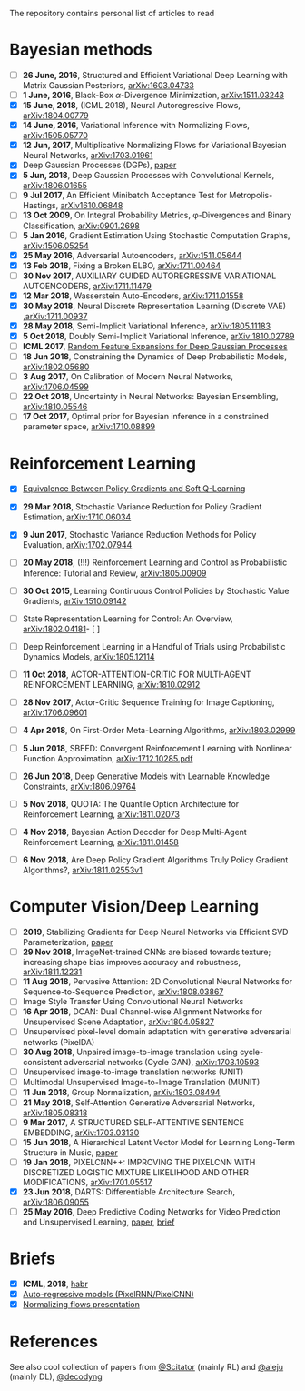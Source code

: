 The repository contains personal list of articles to read

# Bayesian methods
- [ ] **26 June, 2016**, Structured and Efficient Variational Deep Learning with Matrix Gaussian Posteriors, [arXiv:1603.04733](https://arxiv.org/pdf/1603.04733.pdf)
- [ ] **1 June, 2016**, Black-Box $\alpha$-Divergence Minimization, [arXiv:1511.03243](https://arxiv.org/pdf/1511.03243.pdf)
- [x] **15 June, 2018**, (ICML 2018), Neural Autoregressive Flows, [arXiv:1804.00779](https://arxiv.org/pdf/1804.00779.pdf)
- [x] **14 June, 2016**, Variational Inference with Normalizing Flows, [arXiv:1505.05770](https://arxiv.org/pdf/1505.05770.pdf)
- [x] **12 Jun, 2017**, Multiplicative Normalizing Flows for Variational Bayesian Neural Networks, [arXiv:1703.01961](https://arxiv.org/pdf/1703.01961.pdf)
- [x] Deep Gaussian Processes (DGPs), [paper](http://proceedings.mlr.press/v31/damianou13a.pdf)
- [x] **5 Jun, 2018**, Deep Gaussian Processes with Convolutional
Kernels, [arXiv:1806.01655](https://arxiv.org/pdf/1806.01655.pdf)
- [ ] **9 Jul 2017**, An Efficient Minibatch Acceptance Test for Metropolis-Hastings, [arXiv1610.06848](https://arxiv.org/pdf/1610.06848.pdf)
- [ ] **13 Oct 2009**, On Integral Probability Metrics, φ-Divergences and Binary Classification, [arXiv:0901.2698](https://arxiv.org/pdf/0901.2698.pdf)
- [ ] **5 Jan 2016**, Gradient Estimation Using Stochastic Computation Graphs, [arXiv:1506.05254](https://arxiv.org/pdf/1506.05254.pdf)
- [x] **25 May 2016**, Adversarial Autoencoders, [arXiv:1511.05644](https://arxiv.org/pdf/1511.05644.pdf)
- [x] **13 Feb 2018**, Fixing a Broken ELBO, [arXiv:1711.00464](https://arxiv.org/pdf/1711.00464.pdf)
- [ ] **30 Nov 2017**, AUXILIARY GUIDED AUTOREGRESSIVE VARIATIONAL
AUTOENCODERS, [arXiv:1711.11479](https://arxiv.org/pdf/1711.11479.pdf)
- [x] **12 Mar 2018**, Wasserstein Auto-Encoders, [arXiv:1711.01558](https://arxiv.org/pdf/1711.01558.pdf)
- [x] **30 May 2018**, Neural Discrete Representation Learning (Discrete VAE) ,[arXiv:1711.00937](https://arxiv.org/pdf/1711.00937.pdf)
- [x] **28 May 2018**, Semi-Implicit Variational Inference, [arXiv:1805.11183](https://arxiv.org/pdf/1805.11183.pdf)
- [x] **5 Oct 2018**, Doubly Semi-Implicit Variational Inference, [arXiv:1810.02789](https://arxiv.org/pdf/1810.02789.pdf)
- [ ] **ICML 2017**, [Random Feature Expansions for Deep Gaussian Processes](http://ebonilla.github.io/papers/cutajar-et-al-icml-2017.pdf)
- [ ] **18 Jun 2018**, Constraining the Dynamics of Deep Probabilistic Models, [arXiv:1802.05680](https://arxiv.org/pdf/1802.05680.pdf)
- [ ] **3 Aug 2017**, On Calibration of Modern Neural Networks, [arXiv:1706.04599](https://arxiv.org/pdf/1706.04599.pdf)
- [ ] **22 Oct 2018**, Uncertainty in Neural Networks: Bayesian Ensembling, [arXiv:1810.05546](https://arxiv.org/pdf/1810.05546.pdf)
- [ ] **17 Oct 2017**, Optimal prior for Bayesian inference in a constrained parameter space, [arXiv:1710.08899](https://arxiv.org/pdf/1710.08899.pdf)

# Reinforcement Learning
- [x] [Equivalence Between Policy Gradients and Soft Q-Learning](https://arxiv.org/pdf/1704.06440.pdf)
- [x] **29 Mar 2018**, Stochastic Variance Reduction for Policy Gradient Estimation, [arXiv:1710.06034](https://arxiv.org/pdf/1710.06034.pdf)
- [x] **9 Jun 2017**, Stochastic Variance Reduction Methods for Policy Evaluation, [arXiv:1702.07944](https://arxiv.org/pdf/1702.07944.pdf)
- [ ] **20 May 2018**, (!!!) Reinforcement Learning and Control as Probabilistic
Inference: Tutorial and Review, [arXiv:1805.00909](https://arxiv.org/pdf/1805.00909.pdf)
- [ ] **30 Oct 2015**, Learning Continuous Control Policies by
Stochastic Value Gradients, [arXiv:1510.09142](https://arxiv.org/pdf/1510.09142.pdf)
- [ ] State Representation Learning for Control: An Overview, [arXiv:1802.04181](https://arxiv.org/pdf/1802.04181.pdf)- [ ]
- [ ] Deep Reinforcement Learning in a Handful of Trials using Probabilistic Dynamics Models, [arXiv:1805.12114](https://arxiv.org/pdf/1805.12114.pdf)
- [ ] **11 Oct 2018**, ACTOR-ATTENTION-CRITIC FOR MULTI-AGENT REINFORCEMENT LEARNING, [arXiv:1810.02912](https://arxiv.org/abs/1810.02912)
- [ ] **28 Nov 2017**, Actor-Critic Sequence Training for Image Captioning, [arXiv:1706.09601](https://arxiv.org/abs/1706.09601)
- [ ] **4 Apr 2018**, On First-Order Meta-Learning Algorithms, [arXiv:1803.02999](https://arxiv.org/pdf/1803.02999.pdf)
- [ ] **5 Jun 2018**, SBEED: Convergent Reinforcement Learning with Nonlinear Function Approximation, [arXiv:1712.10285.pdf](https://arxiv.org/pdf/1712.10285.pdf)
- [ ] **26 Jun 2018**, Deep Generative Models with Learnable Knowledge Constraints, [arXiv:1806.09764](https://arxiv.org/pdf/1806.09764.pdf)
- [ ] **5 Nov 2018**, QUOTA: The Quantile Option Architecture for Reinforcement Learning, [arXiv:1811.02073](https://arxiv.org/abs/1811.02073)
- [ ] **4 Nov 2018**, Bayesian Action Decoder for Deep Multi-Agent Reinforcement Learning, [arXiv:1811.01458](https://arxiv.org/abs/1811.01458)
- [ ] **6 Nov 2018**, Are Deep Policy Gradient Algorithms Truly Policy Gradient Algorithms?, [arXiv:1811.02553v1](https://arxiv.org/abs/1811.02553v1)


# Computer Vision/Deep Learning
- [ ] **2019**, Stabilizing Gradients for Deep Neural Networks via Efficient SVD Parameterization, [paper](http://proceedings.mlr.press/v80/zhang18g/zhang18g.pdf)
- [ ] **29 Nov 2018**, ImageNet-trained CNNs are biased towards texture; increasing shape bias improves accuracy and robustness, [arXiv:1811.12231](https://arxiv.org/abs/1811.12231)
- [ ] **11 Aug 2018**, Pervasive Attention: 2D Convolutional Neural Networks
for Sequence-to-Sequence Prediction, [arXiv:1808.03867](https://arxiv.org/abs/1808.03867)
- [ ] Image Style Transfer Using Convolutional Neural Networks
- [ ] **16 Apr 2018**, DCAN: Dual Channel-wise Alignment Networks for Unsupervised Scene Adaptation, [arXiv:1804.05827](https://arxiv.org/pdf/1804.05827.pdf)
- [ ] Unsupervised pixel-level domain adaptation with generative adversarial networks (PixelDA)
- [ ] **30 Aug 2018**, Unpaired image-to-image translation
using cycle-consistent adversarial networks (Cycle GAN), [arXiv:1703.10593](https://arxiv.org/pdf/1703.10593.pdf)
- [ ] Unsupervised image-to-image translation networks (UNIT)
- [ ] Multimodal Unsupervised Image-to-Image Translation (MUNIT)
- [ ] **11 Jun 2018**, Group Normalization, [arXiv:1803.08494](https://arxiv.org/pdf/1803.08494.pdf)
- [ ] **21 May 2018**, Self-Attention Generative Adversarial Networks, [arXiv:1805.08318](https://arxiv.org/pdf/1805.08318.pdf)
- [ ] **9 Mar 2017**, A STRUCTURED SELF-ATTENTIVE
SENTENCE EMBEDDING, [arXiv:1703.03130](https://arxiv.org/pdf/1703.03130.pdf)
- [ ] **15 Jun 2018**, A Hierarchical Latent Vector Model
for Learning Long-Term Structure in Music, [paper](http://proceedings.mlr.press/v80/roberts18a/roberts18a.pdf)
- [ ] **19 Jan 2018**, PIXELCNN++: IMPROVING THE PIXELCNN WITH DISCRETIZED LOGISTIC MIXTURE LIKELIHOOD AND OTHER MODIFICATIONS, [arXiv:1701.05517](https://arxiv.org/pdf/1701.05517.pdf)
- [x] **23 Jun 2018**, DARTS: Differentiable Architecture Search, [arXiv:1806.09055](https://arxiv.org/pdf/1806.09055.pdf)
- [ ] **25 May 2016**, Deep Predictive Coding Networks for Video Prediction and Unsupervised Learning, [paper](https://arxiv.org/abs/1605.08104), [brief](https://coxlab.github.io/prednet/)

# Briefs
- [x] **ICML, 2018**, [habr](https://habr.com/company/yandex/blog/418421/)
- [x] [Auto-regressive models (PixelRNN/PixelCNN)](https://towardsdatascience.com/auto-regressive-generative-models-pixelrnn-pixelcnn-32d192911173)
- [x] [Normalizing flows presentation](https://github.com/kmkolasinski/deep-learning-notes/tree/master/seminars/2018-09-Introduction-to-Normalizing-Flows)

# References

See also cool collection of papers from [@Scitator](https://github.com/Scitator/papers) (mainly RL) 
 and [@aleju](https://github.com/aleju/papers) (mainly DL), [@decodyng](https://twitter.com/decodyng)
